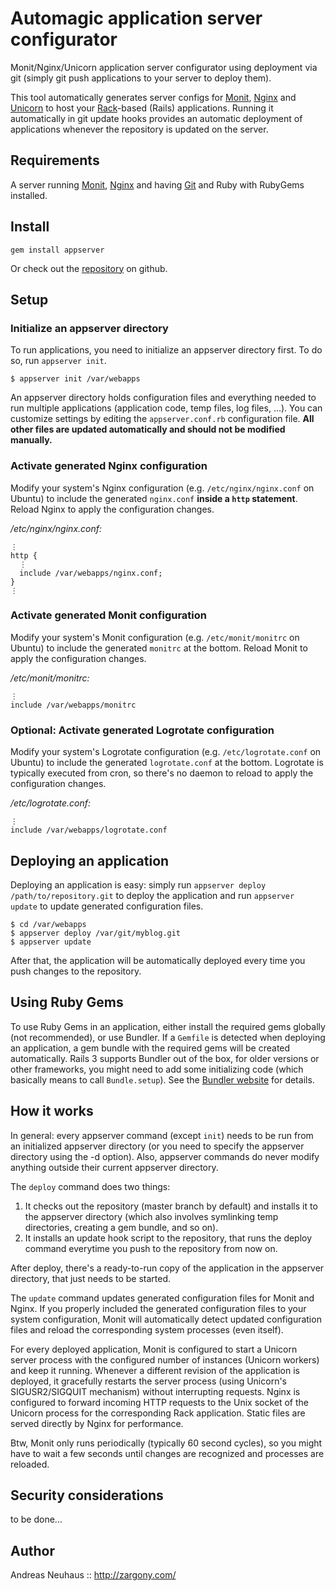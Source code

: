 Automagic application server configurator
=========================================

Monit/Nginx/Unicorn application server configurator using deployment via git
(simply git push applications to your server to deploy them).

This tool automatically generates server configs for [Monit][monit],
[Nginx][nginx] and [Unicorn][unicorn] to host your [Rack][rack]-based (Rails)
applications. Running it automatically in git update hooks provides an
automatic deployment of applications whenever the repository is updated
on the server.

Requirements
------------

A server running [Monit][monit], [Nginx][nginx] and having [Git][git] and
Ruby with RubyGems installed.

Install
-------

    gem install appserver

Or check out the [repository][repo] on github.

Setup
-----

### Initialize an appserver directory

To run applications, you need to initialize an appserver directory first. To
do so, run `appserver init`.

    $ appserver init /var/webapps

An appserver directory holds configuration files and everything needed to run
multiple applications (application code, temp files, log files, ...). You can
customize settings by editing the `appserver.conf.rb` configuration file. **All
other files are updated automatically and should not be modified manually.**

### Activate generated Nginx configuration

Modify your system's Nginx configuration (e.g. `/etc/nginx/nginx.conf` on
Ubuntu) to include the generated `nginx.conf` **inside a `http` statement**.
Reload Nginx to apply the configuration changes.

*/etc/nginx/nginx.conf:*

    ⋮
    http {
      ⋮
      include /var/webapps/nginx.conf;
    }
    ⋮

### Activate generated Monit configuration

Modify your system's Monit configuration (e.g. `/etc/monit/monitrc` on Ubuntu)
to include the generated `monitrc` at the bottom. Reload Monit to apply the
configuration changes.

*/etc/monit/monitrc:*

    ⋮
    include /var/webapps/monitrc

### Optional: Activate generated Logrotate configuration

Modify your system's Logrotate configuration (e.g. `/etc/logrotate.conf` on
Ubuntu) to include the generated `logrotate.conf` at the bottom. Logrotate
is typically executed from cron, so there's no daemon to reload to apply the
configuration changes.

*/etc/logrotate.conf:*

    ⋮
    include /var/webapps/logrotate.conf

Deploying an application
------------------------

Deploying an application is easy: simply run `appserver deploy /path/to/repository.git`
to deploy the application and run `appserver update` to update generated
configuration files.

    $ cd /var/webapps
    $ appserver deploy /var/git/myblog.git
    $ appserver update

After that, the application will be automatically deployed every time you
push changes to the repository.

Using Ruby Gems
---------------

To use Ruby Gems in an application, either install the required gems globally
(not recommended), or use Bundler. If a `Gemfile` is detected when deploying
an application, a gem bundle with the required gems will be created
automatically. Rails 3 supports Bundler out of the box, for older versions
or other frameworks, you might need to add some initializing code (which
basically means to call `Bundle.setup`). See the [Bundler website][bundler]
for details.

How it works
------------

In general: every appserver command (except `init`) needs to be run from an
initialized appserver directory (or you need to specify the appserver directory
using the -d option). Also, appserver commands do never modify anything outside
their current appserver directory.

The `deploy` command does two things:

1. It checks out the repository (master branch by default) and installs it to
   the appserver directory (which also involves symlinking temp directories,
   creating a gem bundle, and so on).
2. It installs an update hook script to the repository, that runs the deploy
   command everytime you push to the repository from now on.

After deploy, there's a ready-to-run copy of the application in the appserver
directory, that just needs to be started.

The `update` command updates generated configuration files for Monit and Nginx.
If you properly included the generated configuration files to your system
configuration, Monit will automatically detect updated configuration files and
reload the corresponding system processes (even itself).

For every deployed application, Monit is configured to start a Unicorn server
process with the configured number of instances (Unicorn workers) and keep it
running. Whenever a different revision of the application is deployed, it
gracefully restarts the server process (using Unicorn's SIGUSR2/SIGQUIT
mechanism) without interrupting requests. Nginx is configured to forward
incoming HTTP requests to the Unix socket of the Unicorn process for the
corresponding Rack application. Static files are served directly by Nginx for
performance.

Btw, Monit only runs periodically (typically 60 second cycles), so you might
have to wait a few seconds until changes are recognized and processes are
reloaded.

Security considerations
-----------------------

to be done...

Author
------

Andreas Neuhaus :: <http://zargony.com/>

[repo]: http://github.com/zargony/appserver/
[monit]: http://mmonit.com/monit/
[nginx]: http://nginx.com/
[unicorn]: http://unicorn.bogomips.org/
[git]: http://git-scm.com/
[rack]: http://rack.rubyforge.org/
[bundler]: http://gembundler.com/
